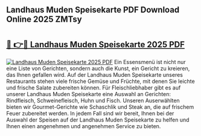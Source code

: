 ## Landhaus Muden Speisekarte PDF Download Online 2025 ZMTsy

# <h2><a href="http://gc7itq.nevu.top/?p=Landhaus+Muden+Speisekarte">🔗 👉🔴 Landhaus Muden Speisekarte 2025 PDF</a></h2>

[![Landhaus Muden Speisekarte 2025 PDF](https://i.imgur.com/dBaPXMq.png)](http://gc7itq.nevu.top/?p=Landhaus+Muden+Speisekarte)
Ein Essensmenü ist nicht nur eine Liste von Gerichten, sondern auch die Kunst, ein Gericht zu kreieren, das Ihnen gefallen wird. Auf der Landhaus Muden Speisekarte unseres Restaurants stehen viele frische Gemüse und Früchte, mit denen Sie leichte und frische Salate zubereiten können. Für Fleischliebhaber gibt es auf unserer Landhaus Muden Speisekarte eine Auswahl an Gerichten: Rindfleisch, Schweinefleisch, Huhn und Fisch. Unseren Auserwählten bieten wir Gourmet-Gerichte wie Schaschlik und Steak an, die auf frischem Feuer zubereitet werden. In jedem Fall sind wir bereit, Ihnen bei der Auswahl der Speisen auf der Landhaus Muden Speisekarte zu helfen und Ihnen einen angenehmen und angenehmen Service zu bieten.
